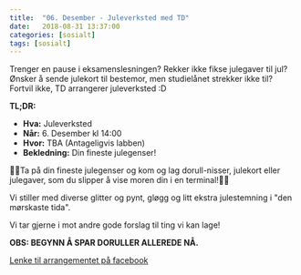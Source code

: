 ```yaml
---
title:  "06. Desember - Juleverksted med TD"
date:   2018-08-31 13:37:00
categories: [sosialt]
tags: [sosialt]
---
```


Trenger en pause i eksamenslesningen? Rekker ikke fikse julegaver til jul? Ønsker å sende julekort til bestemor, men studielånet strekker ikke til? Fortvil ikke, TD arrangerer juleverksted :D

__TL;DR:__

- **Hva:** Juleverksted
- **Når:** 6. Desember kl 14:00
- **Hvor:** TBA (Antageligvis labben)
- **Bekledning:** Din fineste julegenser!

🎅🏼Ta på din fineste julegenser og kom og lag dorull-nisser, julekort eller julegaver, som du slipper å vise moren din i en terminal!🤶🏼

Vi stiller med diverse glitter og pynt, gløgg og litt ekstra julestemning i "den mørskaste tida".

Vi tar gjerne i mot andre gode forslag til ting vi kan lage!

**OBS: BEGYNN Å SPAR DORULLER ALLEREDE NÅ.**

[Lenke til arrangementet på facebook](https://www.facebook.com/events/742631359432649/)